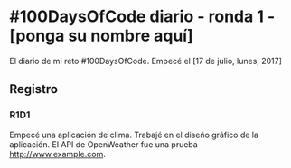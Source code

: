 # #100DaysOfCode diario - ronda 1 - [ponga su nombre aquí]

El diario de mi reto #100DaysOfCode. Empecé el [17 de julio, lunes, 2017]

## Registro

### R1D1

Empecé una aplicación de clima. Trabajé en el diseño gráfico de la aplicación. El API de OpenWeather fue una prueba http://www.example.com.
